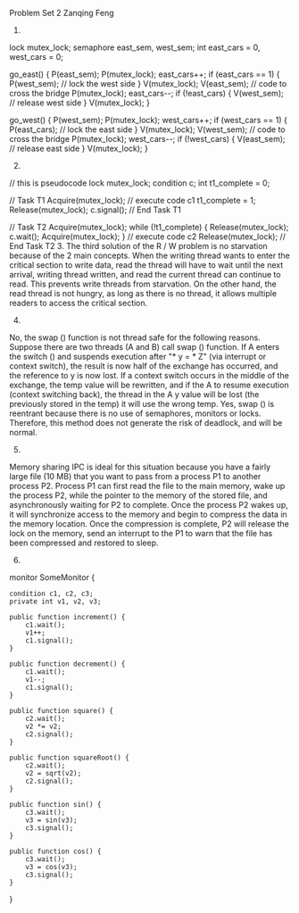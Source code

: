 Problem Set 2     Zanqing Feng

1. 

lock mutex_lock;
semaphore east_sem, west_sem;
int east_cars = 0, west_cars = 0;

go_east() {
    P(east_sem);
    P(mutex_lock);
    east_cars++;
    if (east_cars == 1) {
        P(west_sem); // lock the west side
    }
    V(mutex_lock);
    V(east_sem);
    // code to cross the bridge
    P(mutex_lock);
    east_cars--;
    if (!east_cars) {
        V(west_sem); // release west side
    }
    V(mutex_lock);
}

go_west() {
    P(west_sem);
    P(mutex_lock);
    west_cars++;
    if (west_cars == 1) {
        P(east_cars); // lock the east side
    }
    V(mutex_lock);
    V(west_sem);
    // code to cross the bridge
    P(mutex_lock);
    west_cars--;
    if (!west_cars) {
        V(east_sem); // release east side
    }
    V(mutex_lock);
}






2.
// this is pseudocode
lock mutex_lock;
condition c;
int t1_complete = 0;

// Task T1
Acquire(mutex_lock);
// execute code c1
t1_complete = 1;
Release(mutex_lock);
c.signal();
// End Task T1

// Task T2
Acquire(mutex_lock);
while (!t1_complete) {
    Release(mutex_lock);
    c.wait();
    Acquire(mutex_lock);
}
// execute code c2
Release(mutex_lock);
// End Task T2
3.
The third solution of the R / W problem is no starvation because of the 2 main concepts. When the writing thread wants to enter the critical section to write data, read the thread will have to wait until the next arrival, writing thread written, and read the current thread can continue to read. This prevents write threads from starvation. On the other hand, the read thread is not hungry, as long as there is no thread, it allows multiple readers to access the critical section.




4.
No, the swap () function is not thread safe for the following reasons. Suppose there are two threads (A and B) call swap () function. If A enters the switch () and suspends execution after "* y = * Z" (via interrupt or context switch), the result is now half of the exchange has occurred, and the reference to y is now lost. If a context switch occurs in the middle of the exchange, the temp value will be rewritten, and if the A to resume execution (context switching back), the thread in the A y value will be lost (the previously stored in the temp) it will use the wrong temp.
Yes, swap () is reentrant because there is no use of semaphores, monitors or locks. Therefore, this method does not generate the risk of deadlock, and will be normal.

5. 
Memory sharing IPC is ideal for this situation because you have a fairly large file (10 MB) that you want to pass from a process P1 to another process P2. Process P1 can first read the file to the main memory, wake up the process P2, while the pointer to the memory of the stored file, and asynchronously waiting for P2 to complete. Once the process P2 wakes up, it will synchronize access to the memory and begin to compress the data in the memory location. Once the compression is complete, P2 will release the lock on the memory, send an interrupt to the P1 to warn that the file has been compressed and restored to sleep.

6.
monitor SomeMonitor {

    condition c1, c2, c3;
    private int v1, v2, v3;

    public function increment() {
        c1.wait();
        v1++;
        c1.signal();
    }

    public function decrement() {
        c1.wait();
        v1--;
        c1.signal();
    }

    public function square() {
        c2.wait();
        v2 *= v2;
        c2.signal();
    }

    public function squareRoot() {
        c2.wait();
        v2 = sqrt(v2);
        c2.signal();
    }

    public function sin() {
        c3.wait();
        v3 = sin(v3);
        c3.signal();
    }

    public function cos() {
        c3.wait();
        v3 = cos(v3);
        c3.signal();
    }
}

